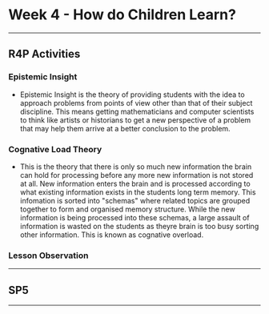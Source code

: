 # Week 4 - How do Children Learn?
---

## R4P Activities
### Epistemic Insight
* Epistemic Insight is the theory of providing students with the idea to approach problems from points of view other than that of their subject discipline. This means getting mathematicians and computer scientists to think like artists or historians to get a new perspective of a problem that may help them arrive at a better conclusion to the problem.     

### Cognative Load Theory
* This is the theory that there is only so much new information the brain can hold for processing before any more new information is not stored at all. New information enters the brain and is processed according to what existing information exists in the students long term memory. This infomation is sorted into "schemas" where related topics are grouped together to form and organised memory structure. While the new information is being processed into these schemas, a large assault of information is wasted on the students as theyre brain is too busy sorting other information. This is known as cognative overload. 

### Lesson Observation

---

## SP5


---